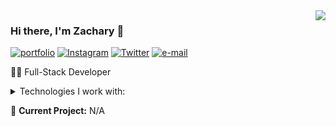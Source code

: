 <img align="right" src="https://github-readme-stats.vercel.app/api?username=codentacos&show_icons=true&theme=tokyonight">

### Hi there, I'm Zachary 👋

[![portfolio](https://img.shields.io/static/v1?label=portfolio&message=%20&color=e3be7a&logo=&style=flat-square&logoColor=white)](http://www.zachary-nelson.com)
[![Instagram](https://img.shields.io/static/v1?label=Instagram&message=%20&color=d86c72&logo=Instagram&style=flat-square&logoColor=white)](https://www.instagram.com/zach_codes/)
[![Twitter](https://img.shields.io/static/v1?label=Twitter&message=%20&color=1b81c1&logo=Twitter&style=flat-square&logoColor=white)](https://twitter.com/codeNtacos)
[![e-mail](https://img.shields.io/static/v1?label=e-mail&message=%20&color=68835c&logo=gmail&style=flat-square&logoColor=white)](mailto:nelsonz2021@gmail.com)
  
👨‍💻 Full-Stack Developer 
  
<details>
  <summary>Technologies I work with:</summary>
Front-End: 	JavaScript (ES5 / ES6), React, jQuery, CSS, HTML, Bootstrap 
  <br />
Back-End:	Node.js, Express, MySQL, MongoDB, Mongoose, PostgreSQL  
  <br />
Testing:	Jest, Enzyme, Mocha, Chai, Artillery  
  <br />
Tools:		Docker, Amazon Web Services(AWS), NPM, Webpack, Babel, Trello, Git, Heroku, Netlify,
New Relic, CircleCI  
  <br />
Techniques:	Pair Programming, Test Driven Development(TDD), RESTful API’s, Agile Development  
</details>  
  
🚧 **Current Project:** N/A


<!--
**codentacos/codentacos** is a ✨ _special_ ✨ repository because its `README.md` (this file) appears on your GitHub profile.

Here are some ideas to get you started:

- 🔭 I’m currently working on ...
- 🌱 I’m currently learning ...
- 👯 I’m looking to collaborate on ...
- 🤔 I’m looking for help with ...
- 💬 Ask me about ...
- 📫 How to reach me: ...
- 😄 Pronouns: ...
- ⚡ Fun fact: ...
-->
